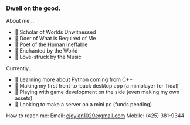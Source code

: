 ### Dwell on the good.

About me...
- 🌱 Scholar of Worlds Unwitnessed
- 🌱 Doer of What is Required of Me
- 🌱 Poet of the Human Ineffable
- 🌱 Enchanted by the World
- 🌱 Love-struck by the Music

Currently...
- 🔭 Learning more about Python coming from C++
- 🔭 Making my first front-to-back desktop app (a miniplayer for Tidal)
- 🔭 Playing with game development on the side (even making my own assets)
- 🔭 Looking to make a server on a mini pc (funds pending)

How to reach me: Email: ejdylan1029@gmail.com Mobile: (425) 381-9344

<!--
**doncigma/doncigma** is a ✨ _special_ ✨ repository because its `README.md` (this file) appears on your GitHub profile.

Here are some ideas to get you started:

- 🔭 I’m currently working on ...
- 🌱 I’m currently learning ...
- 👯 I’m looking to collaborate on ...
- 🤔 I’m looking for help with ...
- 💬 Ask me about ...
- 📫 How to reach me: ...
- 😄 Pronouns: ...
- ⚡ Fun fact: ...
-->
